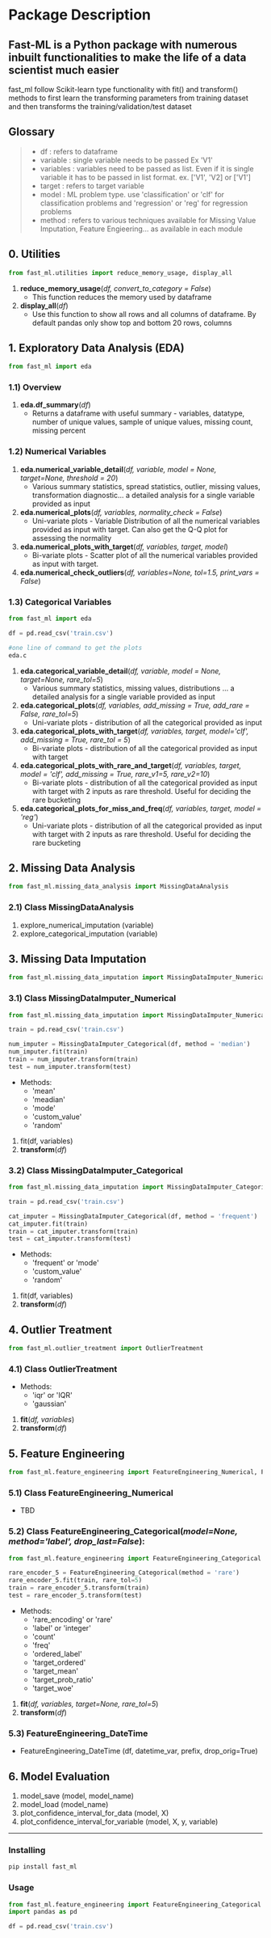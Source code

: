 # Package Description

## Fast-ML is a Python package with numerous inbuilt functionalities to make the life of a data scientist much easier
fast_ml follow Scikit-learn type functionality with fit() and transform() methods to first learn the transforming parameters from training dataset and then transforms the training/validation/test dataset

## Glossary
> * df : refers to dataframe
> * variable : single variable needs to be passed Ex 'V1'
> * variables : variables need to be passed as list. Even if it is single variable it has to be passed in list format. ex. ['V1', 'V2] or ['V1']
> * target : refers to target variable 
> * model : ML problem type. use 'classification' or 'clf' for classification problems and 'regression' or 'reg' for regression problems
> * method : refers to various techniques available for Missing Value Imputation, Feature Engieering... as available in each module

## 0. Utilities

```python
from fast_ml.utilities import reduce_memory_usage, display_all
```
1. **reduce_memory_usage**(*df, convert_to_category = False*)
    * This function reduces the memory used by dataframe
2. **display_all**(*df*)
    * Use this function to show all rows and all columns of dataframe. By default pandas only show top and bottom 20 rows, columns

## 1. Exploratory Data Analysis (EDA)

```python
from fast_ml import eda
```

### 1.1) Overview
1. **eda.df_summary**(*df*)
    * Returns a dataframe with useful summary - variables, datatype, number of unique values, sample of unique values, missing count, missing percent

### 1.2) Numerical Variables
1. **eda.numerical_variable_detail**(*df, variable, model = None, target=None, threshold = 20*)
    * Various summary statistics, spread statistics, outlier, missing values, transformation diagnostic... a detailed analysis for a single variable provided as input
2. **eda.numerical_plots**(*df, variables, normality_check = False*)
    * Uni-variate plots - Variable Distribution of all the numerical variables provided as input with target. Can also get the Q-Q plot for assessing the normality
3. **eda.numerical_plots_with_target**(*df, variables, target, model*)
    * Bi-variate plots - Scatter plot of all the numerical variables provided as input with target.
4. **eda.numerical_check_outliers**(*df, variables=None, tol=1.5, print_vars = False*)

### 1.3) Categorical Variables
```python
from fast_ml import eda

df = pd.read_csv('train.csv')

#one line of command to get the plots
eda.c
```
1. **eda.categorical_variable_detail**(*df, variable, model = None, target=None,  rare_tol=5*)
    * Various summary statistics, missing values, distributions ... a detailed analysis for a single variable provided as input
2. **eda.categorical_plots**(*df, variables, add_missing = True, add_rare = False, rare_tol=5*)
    * Uni-variate plots - distribution of all the categorical provided as input
3. **eda.categorical_plots_with_target**(*df, variables, target, model='clf', add_missing = True,  rare_tol = 5*)
    * Bi-variate plots - distribution of all the categorical provided as input with target
4. **eda.categorical_plots_with_rare_and_target**(*df, variables, target, model = 'clf', add_missing = True, rare_v1=5, rare_v2=10*)
    * Bi-variate plots - distribution of all the categorical provided as input with target with 2 inputs as rare threshold. Useful for deciding the rare bucketing
5. **eda.categorical_plots_for_miss_and_freq**(*df, variables, target, model = 'reg'*)
    * Uni-variate plots - distribution of all the categorical provided as input with target with 2 inputs as rare threshold. Useful for deciding the rare bucketing

## 2. Missing Data Analysis

```python
from fast_ml.missing_data_analysis import MissingDataAnalysis
```
### 2.1) Class MissingDataAnalysis 
1. explore_numerical_imputation (variable)
2. explore_categorical_imputation (variable)


## 3. Missing Data Imputation

```python
from fast_ml.missing_data_imputation import MissingDataImputer_Numerical, MissingDataImputer_Categorical
```
### 3.1) Class MissingDataImputer_Numerical 
```python
from fast_ml.missing_data_imputation import MissingDataImputer_Numerical

train = pd.read_csv('train.csv')

num_imputer = MissingDataImputer_Categorical(df, method = 'median')
num_imputer.fit(train)
train = num_imputer.transform(train)
test = num_imputer.transform(test)
```
* Methods:
  - 'mean'
  - 'meadian'
  - 'mode'
  - 'custom_value'
  - 'random'
1. fit(df, variables)
2. **transform**(*df*)

### 3.2) Class MissingDataImputer_Categorical
```python
from fast_ml.missing_data_imputation import MissingDataImputer_Categorical

train = pd.read_csv('train.csv')

cat_imputer = MissingDataImputer_Categorical(df, method = 'frequent')
cat_imputer.fit(train)
train = cat_imputer.transform(train)
test = cat_imputer.transform(test)
```
* Methods:
  - 'frequent' or 'mode'
  - 'custom_value'
  - 'random'
1. fit(df, variables)
2. **transform**(*df*)

## 4. Outlier Treatment

```python
from fast_ml.outlier_treatment import OutlierTreatment
```
### 4.1) Class OutlierTreatment 
* Methods:
  - 'iqr' or 'IQR'
  - 'gaussian'
1. **fit**(*df, variables*)
2. **transform**(*df*)
  
## 5. Feature Engineering
```python
from fast_ml.feature_engineering import FeatureEngineering_Numerical, FeatureEngineering_Categorical, FeatureEngineering_DateTime
```
### 5.1) Class FeatureEngineering_Numerical 
* TBD

### 5.2) Class FeatureEngineering_Categorical(*model=None, method='label', drop_last=False*):
```python
from fast_ml.feature_engineering import FeatureEngineering_Categorical

rare_encoder_5 = FeatureEngineering_Categorical(method = 'rare')
rare_encoder_5.fit(train, rare_tol=5)
train = rare_encoder_5.transform(train)
test = rare_encoder_5.transform(test)
```
* Methods:
  - 'rare_encoding' or 'rare'
  - 'label' or 'integer'
  - 'count'
  - 'freq'
  - 'ordered_label'
  - 'target_ordered'
  - 'target_mean'
  - 'target_prob_ratio'
  - 'target_woe'
1. **fit**(*df, variables, target=None, rare_tol=5*)
2. **transform**(*df*)
 
### 5.3) FeatureEngineering_DateTime
* FeatureEngineering_DateTime (df, datetime_var, prefix, drop_orig=True)


## 6. Model Evaluation
1. model_save (model, model_name)
2. model_load (model_name)
3. plot_confidence_interval_for_data (model, X)
4. plot_confidence_interval_for_variable (model, X, y, variable)


---
### Installing
```python
pip install fast_ml
```

### Usage
```python
from fast_ml.feature_engineering import FeatureEngineering_Categorical
import pandas as pd

df = pd.read_csv('train.csv')

```
